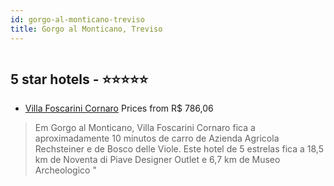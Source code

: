 ```yaml
---
id: gorgo-al-monticano-treviso
title: Gorgo al Monticano, Treviso
---
```


<center><img src="https://i.travelapi.com/hotels/5000000/4390000/4386400/4386349/6e6f1136_b.jpg" alt="" /></center>


##  5 star hotels - ⭐️⭐️⭐️⭐️⭐️

-    [Villa Foscarini Cornaro](https://us.hurb.com/hotels/gorgo-al-monticano/villa-foscarini-cornaro-HT-0J90?cmp=18055) Prices from R$ 786,06
   > Em Gorgo al Monticano, Villa Foscarini Cornaro fica a aproximadamente 10 minutos de carro de Azienda Agricola Rechsteiner e de Bosco delle Viole.  Este hotel de 5 estrelas fica a 18,5 km de Noventa di Piave Designer Outlet e 6,7 km de Museo Archeologico "
